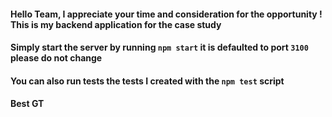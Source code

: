 #### Hello Team, I appreciate your time and consideration for the opportunity ! This is my backend application for the case study
#### Simply start the server by running `npm start` it is defaulted to port `3100` please do not change

#### You can also run tests the tests I created with the `npm test` script


#### Best GT